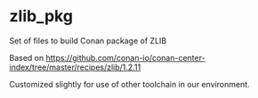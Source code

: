 # zlib_pkg
Set of files to build Conan package of ZLIB

Based on 
https://github.com/conan-io/conan-center-index/tree/master/recipes/zlib/1.2.11

Customized slightly for use of other toolchain in our environment.

